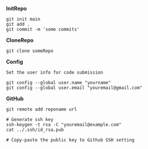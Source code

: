**InitRepo**

    git init main
    git add .
    git commit -m 'some commits'

**CloneRepo**

    git clone someRepo


**Config**

    Set the user info for code submission
    
    git config --global user.name "yourname"
    git config --global user.email "youremail@gmail.com"



**GitHub**

    
    git remote add reponame url
    
    # Generate ssh key
    ssh-keygen -t rsa -C "youremail@example.com"
    cat ../.ssh/id_rsa.pub
  
    # Copy-paste the public key to Github SSH setting
  

  

